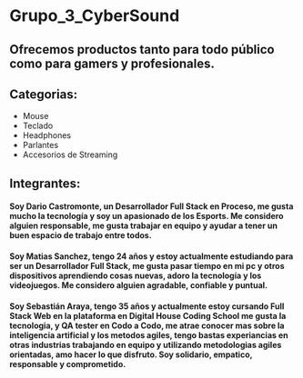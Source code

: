 # Grupo_3_CyberSound

## Ofrecemos productos tanto para todo público como para gamers y profesionales. 
## Categorias:
- Mouse 
- Teclado
- Headphones
- Parlantes
- Accesorios de Streaming

## Integrantes:

#### Soy Dario Castromonte, un Desarrollador Full Stack en Proceso, me gusta mucho la tecnología y soy un apasionado de los Esports. Me considero alguien responsable, me gusta trabajar en equipo y ayudar a tener un buen espacio de trabajo entre todos.      

#### Soy Matias Sanchez, tengo 24 años y estoy actualmente estudiando para ser un Desarrollador Full Stack, me gusta pasar tiempo en mi pc y otros dispositivos aprendiendo cosas nuevas, adoro la tecnología y los videojuegos. Me considero alguien agradable, confiable y puntual.

#### Soy Sebastián Araya, tengo 35 años y actualmente estoy cursando Full Stack Web en la plataforma en Digital House Coding School me gusta la tecnologia, y QA tester en Codo a Codo, me atrae conocer mas sobre la inteligencia artificial y los metodos agiles, tengo bastas experiancias en otras industrias trabajando en equipo y utilizando metodologias agiles orientadas, amo hacer lo que disfruto. Soy solidario, empatico, responsable y comprometido.
